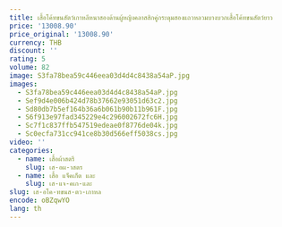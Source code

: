 ```yaml
---
title: เสื้อโค้ทขนสัตว์เกาหลีหนาสองด้านผู้หญิงคลาสสิกคู่กระดุมสองแถวหลวมบางบวกเสื้อโค้ทขนสัตว์ยาว
price: '13008.90'
price_original: '13008.90'
currency: THB
discount: ''
rating: 5
volume: 82
image: S3fa78bea59c446eea03d4d4c8438a54aP.jpg
images:
  - S3fa78bea59c446eea03d4d4c8438a54aP.jpg
  - Sef9d4e006b424d78b37662e93051d63c2.jpg
  - Sd80db7b5ef164b36a6b061b90b11b961F.jpg
  - S6f913e97fad345229e4c296002672fc6H.jpg
  - Sc7f1c837ffb547519edeae0f8776de04k.jpg
  - Sc0ecfa731cc941ce8b30d566eff5038cs.jpg
video: ''
categories:
  - name: เสื้อผ้าสตรี
    slug: เส-อผ-าสตร
  - name: เสื้อ แจ็คเก็ต และ
    slug: เส-แจ-คเก-และ
slug: เส-อโค-ทขนส-ตว-เกาหล
encode: oBZqwYO
lang: th
---
```

  